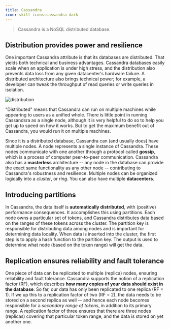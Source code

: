```yaml
---
title: Cassandra
icon: skill-icons:cassandra-dark
---
```


> Cassandra is a NoSQL distributed database.

## Distribution provides power and resilience

One important Cassandra attribute is that its databases are distributed. That yields both technical and business advantages.
Cassandra databases easily scale when an application is under high stress, and the distribution also prevents data loss from
any given datacenter's hardware failure. A distributed architecture also brings technical power;
for example, a developer can tweak the throughput of read queries or write queries in isolation.

![distribution](image.png)

"Distributed" means that Cassandra can run on multiple machines while appearing to users as a unified whole.
There is little point in running Cassandsra as a single node, although it is very helpful to do so to help
you get up to speed on how it works. But to get the maximum benefit out of Cassandra, you would run it on multiple machines.

Since it is a distributed database, Cassandra can (and usually does) have multiple nodes. A node represents a single instance of Cassandra.
These nodes communicate with one another through a protocol called **gossip**, which is a process of computer peer-to-peer communication.
Cassandra also has a **masterless** architecture -- any node in the database can provide the exact same functionality as any other node --
contributing to Cassandra's robustness and resilience.
Multiple nodes can be organized logically into a _cluster_, or _ring_.
You can also have multiple **datacenters**.

## Introducing partitions

In Cassandra, the data itself is **automatically distributed**, with (positive) performance consequences.
It accomplishes this using partitions. Each node owns a particular set of tokens, and Cassandra distributes
data based on the ranges of these tokens across the cluster. The partition key is responsible for distributing
data among nodes and is important for determining data locality. When data is inserted into the cluster,
the first step is to apply a hash function to the partition key.
The output is used to determine what node (based on the token range) will get the data.

## Replication ensures reliability and fault tolerance

One piece of data can be replicated to multiple (replica) nodes, ensuring reliability and fault tolerance.
Cassandra supports the notion of a replication factor (RF), which describes **how many copies of your data should exist in the database**.
So far, our data has only been replicated to one replica (RF = 1). If we up this to a replication factor of two (RF = 2), the data
needs to be stored on a second replica as well -- and hence each node becomes responsible for a _secondary range of tokens_,
in addition to its primary range. A replication factor of three ensures that there are three nodes (replicas) covering
that particular token range, and the data is stored on yet another one.
